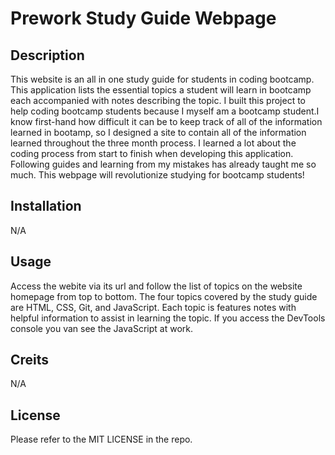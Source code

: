 # Prework Study Guide Webpage

## Description

This website is an all in one study guide for students in coding bootcamp. This application lists the essential topics a student will learn in bootcamp each accompanied with notes describing the topic. I built this project to help coding bootcamp students because I myself am a bootcamp student.I know first-hand how difficult it can be to keep track of all of the information learned in bootamp, so I designed a site to contain all of the information learned throughout the three month process. I learned a lot about the coding process from start to finish when developing this application. Following guides and learning from my mistakes has already taught me so much. This webpage will revolutionize studying for bootcamp students!

## Installation

N/A

## Usage

Access the webite via its url and follow the list of topics on the website homepage from top to bottom. The four topics covered by the study guide are HTML, CSS, Git, and JavaScript. Each topic is features notes with helpful information to assist in learning the topic. If you access the DevTools console you van see the JavaScript at work.

## Creits

N/A

## License

Please refer to the MIT LICENSE in the repo.
